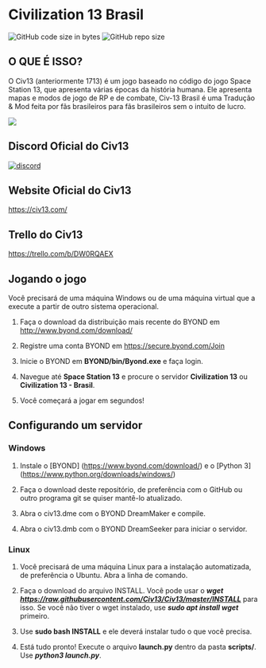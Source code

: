 # Civilization 13 Brasil

![GitHub code size in bytes](https://img.shields.io/github/languages/code-size/civ13/civ13.svg?style=flat)
![GitHub repo size](https://img.shields.io/github/repo-size/civ13/civ13.svg?style=flat)

## O QUE É ISSO?

O Civ13 (anteriormente 1713) é um jogo baseado no código do jogo Space Station 13, que apresenta várias épocas da história humana. Ele apresenta mapas e modos de jogo de RP e de combate, Civ-13 Brasil é uma Tradução & Mod feita por fãs brasileiros para fãs brasileiros sem o intuito de lucro.

<kbd>
 <img src="https://i.imgur.com/napac0L.png">
</kbd>


## Discord Oficial do Civ13 
[![discord](https://discordapp.com/api/guilds/468979034571931648/widget.png)](https://civ13.com/discord)


## Website Oficial do Civ13
https://civ13.com/


## Trello do Civ13
https://trello.com/b/DW0RQAEX


## Jogando o jogo
Você precisará de uma máquina Windows ou de uma máquina virtual que a execute a partir de outro sistema operacional.

1. Faça o download da distribuição mais recente do BYOND em http://www.byond.com/download/

2. Registre uma conta BYOND em https://secure.byond.com/Join

3. Inicie o BYOND em **BYOND/bin/Byond.exe** e faça login.

4. Navegue até **Space Station 13** e procure o servidor **Civilization 13** ou **Civilization 13 - Brasil**.

5. Você começará a jogar em segundos!


## Configurando um servidor

### Windows
1. Instale o [BYOND] (https://www.byond.com/download/) e o [Python 3] (https://www.python.org/downloads/windows/)

2. Faça o download deste repositório, de preferência com o GitHub ou outro programa git se quiser mantê-lo atualizado.

3. Abra o civ13.dme com o BYOND DreamMaker e compile.

4. Abra o civ13.dmb com o BYOND DreamSeeker para iniciar o servidor.


### Linux
1. Você precisará de uma máquina Linux para a instalação automatizada, de preferência o Ubuntu. Abra a linha de comando.
 
2. Faça o download do arquivo INSTALL. Você pode usar o ***wget https://raw.githubusercontent.com/Civ13/Civ13/master/INSTALL*** para isso. Se você não tiver o wget instalado, use ***sudo apt install wget*** primeiro.

3. Use **sudo bash INSTALL** e ele deverá instalar tudo o que você precisa.

4. Está tudo pronto! Execute o arquivo **launch.py** dentro da pasta **scripts/**. Use ***python3 launch.py***.
